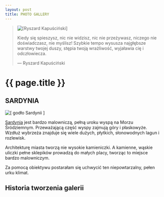 ```yaml
---
layout: post
title: PHOTO GALLERY
---
```


<blockquote>
<img src="../../../../images/kapuscinski.gif" alt="[Ryszard Kapuściński]" />
<p>
Kiedy się spieszysz, nic nie widzisz, nic nie przeżywasz, 
niczego nie doświadczasz, nie myślisz! Szybkie tempo wysusza najgłębsze warstwy twojej duszy, 
stępia twoją wrażliwość, wyjaławia cię i odczłowiecza.
</p>
<p class="author"> — Ryszard Kapuściński</p>
</blockquote>

# {{ page.title }}


## SARDYNIA 
<img src="../../../../images/godlo.gif" alt="[ godło Sardynii ]" />
<p>
	<a href="http://pl.wikipedia.org/wiki/Sardynia">Sardynia</a>
	jest bardzo malowniczą, pełną uroku wyspą na Morzu Śródziemnym. 
	Przeważającą część wyspy zajmują góry i płaskowyże.
	Wzdłuż wybrzeża znajduje się wiele dużych, płytkich, słonowodnych lagun i rozlewisk. 
</p>

<p>
	Architekturę miasta tworzą nie wysokie kamieniczki. 
	A kamienne, wąskie uliczki pełne sklepików prowadzą do małych placy, tworząc to miejsce bardzo malowniczym.
</p>

<p>
	Za pomocą obiektywu postarałam się uchwycić ten niepowtarzalny, pełen urku klimat.
</p>


## Historia tworzenia galerii

